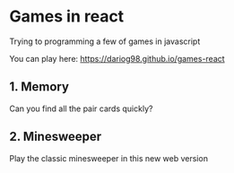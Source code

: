 # Games in react

Trying to programming a few of games in javascript

You can play here: https://dariog98.github.io/games-react

## 1. Memory

Can you find all the pair cards quickly?

## 2. Minesweeper

Play the classic minesweeper in this new web version